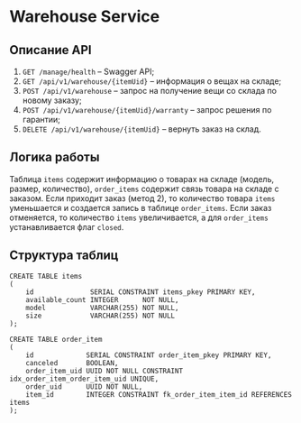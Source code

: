 # Warehouse Service

## Описание API
1. `GET /manage/health` – Swagger API;
1. `GET /api/v1/warehouse/{itemUid}` – информация о вещах на складе;
2. `POST /api/v1/warehouse` – запрос на получение вещи со склада по новому заказу;
3. `POST /api/v1/warehouse/{itemUid}/warranty` – запрос решения по гарантии;
4. `DELETE /api/v1/warehouse/{itemUid}` – вернуть заказ на склад.


## Логика работы
Таблица `items` содержит информацию о товарах на складе (модель, размер, количество),
`order_items` содержит связь товара на складе с заказом. Если приходит заказ (метод 2), то количество товара `items`
уменьшается и создается запись в таблице `order_items`. Если заказ отменяется, то количество `items` увеличивается,
а для `order_items` устанавливается флаг `closed`.

## Структура таблиц
```postgresql
CREATE TABLE items
(
    id              SERIAL CONSTRAINT items_pkey PRIMARY KEY,
    available_count INTEGER      NOT NULL,
    model           VARCHAR(255) NOT NULL,
    size            VARCHAR(255) NOT NULL
);

CREATE TABLE order_item
(
    id             SERIAL CONSTRAINT order_item_pkey PRIMARY KEY,
    canceled       BOOLEAN,
    order_item_uid UUID NOT NULL CONSTRAINT idx_order_item_order_item_uid UNIQUE,
    order_uid      UUID NOT NULL,
    item_id        INTEGER CONSTRAINT fk_order_item_item_id REFERENCES items
);
```